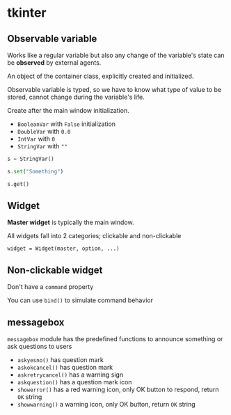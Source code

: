 # tkinter

## Observable variable

Works like a regular variable but also any change of the variable's state can be **observed** by external agents.

An object of the container class, explicitly created and initialized.

Observable variable is typed, so we have to know what type of value to be stored, cannot change during the variable's life.

Create after the main window initialization.

- `BooleanVar` with `False` initialization
- `DoubleVar` with `0.0`
- `IntVar` with `0`
- `StringVar` with `""`

```python
s = StringVar()

s.set("Something")

s.get()
```

## Widget

**Master widget** is typically the main window.

All widgets fall into 2 categories; clickable and non-clickable

`widget = Widget(master, option, ...)`

## Non-clickable widget

Don't have a `command` property

You can use `bind()` to simulate command behavior

## messagebox

`messagebox` module has the predefined functions to announce something or ask questions to users

- `askyesno()` has question mark
- `askokcancel()` has question mark
- `askretrycancel()` has a warning sign
- `askquestion()` has a question mark icon
- `showerror()` has a red warning icon, only OK button to respond, return `OK` string
- `showwarning()` a warning icon, only OK button, return `OK` string
